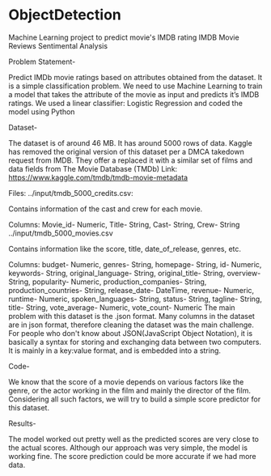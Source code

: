 # ObjectDetection
Machine Learning project to predict movie's IMDB rating
IMDB Movie Reviews Sentimental Analysis

Problem Statement-

Predict IMDb movie ratings based on attributes obtained from the dataset. It is a simple classification problem. 
We need to use Machine Learning to train a model that takes the attribute of the movie as input and predicts it’s IMDB ratings. 
We used a linear classifier: Logistic Regression and coded the model using Python

Dataset-

The dataset is of around 46 MB. It has around 5000 rows of data. Kaggle has removed the original version of this dataset per a DMCA takedown request from IMDB. 
They offer a replaced it with a similar set of films and data fields from The Movie Database (TMDb) Link:
https://www.kaggle.com/tmdb/tmdb-movie-metadata

Files:
../input/tmdb_5000_credits.csv:

Contains information of the cast and crew for each movie.

Columns: Movie_id- Numeric, Title- String, Cast- String, Crew- String ../input/tmdb_5000_movies.csv

Contains information like the score, title, date_of_release, genres, etc.

Columns: budget- Numeric, genres- String, homepage- String, id- Numeric, keywords- String, original_language- String, original_title- String, overview- String, popularity- Numeric, production_companies- String, production_countries- String, release_date- DateTime, revenue- Numeric, runtime- Numeric, spoken_languages- String, status- String, tagline- String, title- String, vote_average- Numeric, vote_count- Numeric
The main problem with this dataset is the .json format. Many columns in the dataset are in json format, therefore cleaning the dataset was the main challenge. For people who don't know about JSON(JavaScript Object Notation), it is basically a syntax for storing and exchanging data between two computers. It is mainly in a key:value format, and is embedded into a string.


Code-

We know that the score of a movie depends on various factors like the genre, or the actor working in the film and mainly the director of the film. 
Considering all such factors, we will try to build a simple score predictor for this dataset.

 
Results-

The model worked out pretty well as the predicted scores are very close to the actual scores. Although our approach was very simple, the model is working fine. 
The score prediction could be more accurate if we had more data.


